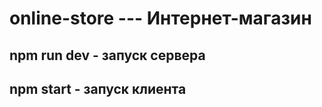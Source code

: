 # online-store --- Интернет-магазин

## npm run dev - запуск сервера

## npm start - запуск клиента
